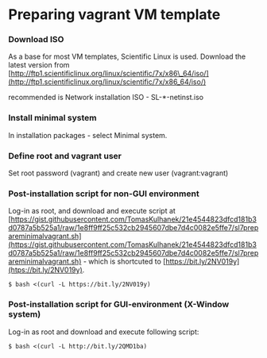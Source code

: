 # Preparing vagrant VM template

### Download ISO 

As a base for most VM templates, Scientific Linux is used. Download the latest version from [http://ftp1.scientificlinux.org/linux/scientific/7x/x86\_64/iso/](http://ftp1.scientificlinux.org/linux/scientific/7x/x86_64/iso/) 

recommended is  Network installation ISO - SL-\*-netinst.iso

### Install minimal system

In installation packages - select Minimal system.

### Define root and vagrant user

Set root password \(vagrant\) and create new user \(vagrant:vagrant\)

### Post-installation script for non-GUI environment

Log-in as root, and download and execute script at [https://gist.githubusercontent.com/TomasKulhanek/21e4544823dfcd181b3d0787a5b525a1/raw/1e8ff9ff25c532cb2945607dbe7d4c0082e5ffe7/sl7prepareminimalvagrant.sh](https://gist.githubusercontent.com/TomasKulhanek/21e4544823dfcd181b3d0787a5b525a1/raw/1e8ff9ff25c532cb2945607dbe7d4c0082e5ffe7/sl7prepareminimalvagrant.sh) - which is shortcuted to [https://bit.ly/2NV019y](htps://bit.ly/2NV019y).

```
$ bash <(curl -L https://bit.ly/2NV019y)
```

### Post-installation script for GUI-environment \(X-Window system\)

Log-in as root and download and execute following script:

```
$ bash <(curl -L http://bit.ly/2QMD1ba)
```



